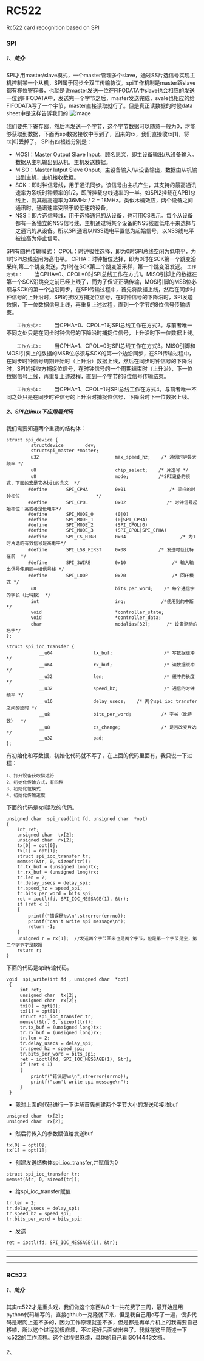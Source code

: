 # RC522
Rc522 card recognition based on SPI

### SPI
##### 1、简介
SPI才用master/slave模式，一个master管理多个slave，通过SS片选信号实现主机控制某一个从机，SPI属于同步全双工传输协议。spi工作机制是master跟slave都有移位寄存器，也就是说master发送一位在FIFODATA中slave也会相应的发送一位到FIFODATA中，发送完一个字节之后，master发送完成，svale也相应的给FIFODATA写了一个字节，master直接读取就行了。但是真正读数据的时候data sheet中是这样告诉我们的
![image](https://github.com/yjc-123/RC522/blob/master/images/%E8%AF%BB.jpg)

我们要先下寄存器，然后再发送一个字节，这个字节数据可以随意一般为0，才能够获取到数据，下面再spi数据接收中写到了，回来的rx，我们直接收rx[1]，将rx[0]丢掉了。
SPI有四根线分别是：
+ MOSI：Master Output Slave Input，顾名思义，即主设备输出/从设备输入。数据从主机输出到从机，主机发送数据。
+ MISO：Master Iutput Slave Onput，主设备输入/从设备输出，数据由从机输出到主机，主机接收数据。
+ SCK：即时钟信号线，用于通讯同步。该信号由主机产生，其支持的最高通讯速率为系统时钟频率的1/2，即所挂载总线速率的一半。如SPI2挂载在APB1总线上，则其最高速率为36MHz / 2 = 18MHz。类似木桶效应，两个设备之间通讯时，通讯速率受限于较低速的设备。
+ NSS：即片选信号线，用于选择通讯的从设备，也可用CS表示。每个从设备都有一条独立的NSS信号线，主机通过将某个设备的NSS线置低电平来选择与之通讯的从设备。所以SPI通讯以NSS线电平置低为起始信号，以NSS线电平被拉高为停止信号。

SPI有四种传输模式：
CPOL：时钟极性选择，即为0时SPI总线空闲为低电平，为1时SPI总线空闲为高电平。
CPHA：时钟相位选择，即为0时在SCK第一个跳变沿采样,第二个跳变发送，为1时在SCK第二个跳变沿采样，第一个跳变沿发送。
    `工作方式1：`
　　当CPHA=0、CPOL=0时SPI总线工作在方式1。MISO引脚上的数据在第一个SCK沿跳变之前已经上线了，而为了保证正确传输，MOSI引脚的MSB位必须与SCK的第一个边沿同步，在SPI传输过程中，首先将数据上线，然后在同步时钟信号的上升沿时，SPI的接收方捕捉位信号，在时钟信号的下降沿时，SPI发送数据，下一位数据信号上线，再重复上述过程，直到一个字节的8位信号传输结束。

　　`工作方式2：`
　　当CPHA=0、CPOL=1时SPI总线工作在方式2。与前者唯一不同之处只是在同步时钟信号的下降沿时捕捉位信号，上升沿时下一位数据上线。

　　`工作方式3：`
　　当CPHA=1、CPOL=0时SPI总线工作在方式3。MISO引脚和MOSI引脚上的数据的MSB位必须与SCK的第一个边沿同步，在SPI传输过程中，在同步时钟信号周期开始时（上升沿）数据上线，然后在同步时钟信号的下降沿时，SPI的接收方捕捉位信号，在时钟信号的一个周期结束时（上升沿），下一位数据信号上线，再重复上述过程，直到一个字节的8位信号传输结束。

　　`工作方式4：`
　　当CPHA=1、CPOL=1时SPI总线工作在方式4。与前者唯一不同之处只是在同步时钟信号的上升沿时捕捉位信号，下降沿时下一位数据上线。
##### 2、SPI在linux下应用层代码
我们需要知道两个重要的结构体：
```
struct spi_device {  
         structdevice        dev;  
         structspi_master *master;  
         u32                            max_speed_hz;    /* 通信时钟最大频率 */  
         u8                             chip_select;    /* 片选号 */  
         u8                             mode;           /*SPI设备的模式，下面的宏是它各bit的含义  */  
        #define       SPI_CPHA          0x01                /* 采样的时钟相位                            */  
        #define       SPI_CPOL          0x02               /* 时钟信号起始相位：高或者是低电平*/  
        #define       SPI_MODE_0        (0|0)                      
        #define       SPI_MODE_1        (0|SPI_CPHA)  
        #define       SPI_MODE_2        (SPI_CPOL|0)  
        #define       SPI_MODE_3        (SPI_CPOL|SPI_CPHA)  
        #define       SPI_CS_HIGH       0x04                    /* 为1时片选的有效信号是高电平*/  
        #define       SPI_LSB_FIRST     0x08            /* 发送时低比特在前  */  
        #define       SPI_3WIRE         0x10                 /* 输入输出信号使用同一根信号线 */  
        #define       SPI_LOOP          0x20                 /* 回环模式 */  
         u8                             bits_per_word;    /* 每个通信字的字长（比特数） */  
         int                            irq;             /*使用到的中断 */  
         void                           *controller_state;  
         void                           *controller_data;  
         char                           modalias[32];      /* 设备驱动的名字*/  
};  
```
```
struct spi_ioc_transfer {  
            __u64               tx_buf;                   /* 写数据缓冲  */  
            __u64               rx_buf;                   /* 读数据缓冲  */  
            __u32               len;                      /* 缓冲的长度 */  
            __u32               speed_hz;                 /* 通信的时钟频率 */  
            __u16               delay_usecs;    /* 两个spi_ioc_transfer之间的延时 */  
            __u8                bits_per_word;           /* 字长（比特数）  */  
            __u8                cs_change;               /* 是否改变片选 */  
            __u32               pad;                                
};  
```

有初始化和写数据，初始化代码就不写了，在上面的代码里面有，我只说一下过程：
```
1、打开设备获取描述符
2、初始化传输方式，有四种
3、初始化位模式
4、初始化传输速度
```
下面的代码是spi读取的代码。
```
unsigned char  spi_read(int fd, unsigned char  *opt)
{
    int ret;
    unsigned char  tx[2];
    unsigned char  rx[2];
    tx[0] = opt[0];
    tx[1] = opt[1];
    struct spi_ioc_transfer tr;
    memset(&tr, 0, sizeof(tr));
    tr.tx_buf = (unsigned long)tx;
    tr.rx_buf = (unsigned long)rx;
    tr.len = 2;
    tr.delay_usecs = delay_spi;
    tr.speed_hz = speed_spi;
    tr.bits_per_word = bits_spi;
    ret = ioctl(fd, SPI_IOC_MESSAGE(1), &tr);
    if (ret < 1)
    {
        printf("错误是%s\n",strerror(errno));
        printf("can't write spi message\n");
        return -1;
    }
    unsigned r = rx[1];  //发送两个字节回来也是两个字节，但是第一个字节是空，第二个字节才是数据
    return r; 
}
```
下面的代码是spi传输代码。
```
void  spi_write(int fd , unsigned char  *opt)
 {
     int ret;
     unsigned char  tx[2];
     unsigned char  rx[2];
     tx[0] = opt[0];
     tx[1] = opt[1];
     struct spi_ioc_transfer tr;
     memset(&tr, 0, sizeof(tr));
     tr.tx_buf = (unsigned long)tx;
     tr.rx_buf = (unsigned long)rx;
     tr.len = 2;
     tr.delay_usecs = delay_spi;
     tr.speed_hz = speed_spi;
     tr.bits_per_word = bits_spi;
     ret = ioctl(fd, SPI_IOC_MESSAGE(1), &tr);
     if (ret < 1)
     {
         printf("错误是%s\n",strerror(errno));
         printf("can't write spi message\n");
     }
 }
```
+ 我对上面的代码进行一下讲解首先创建两个字节大小的发送和接收buf
```
unsigned char  tx[2];
unsigned char  rx[2];
```
+ 然后将传入的参数赋值给发送buf
```
tx[0] = opt[0];
tx[1] = opt[1];
```
+ 创建发送结构体spi_ioc_transfer,并赋值为0
```
struct spi_ioc_transfer tr;
memset(&tr, 0, sizeof(tr));
```
+ 给spi_ioc_transfer赋值
```
tr.len = 2;
tr.delay_usecs = delay_spi;
tr.speed_hz = speed_spi;
tr.bits_per_word = bits_spi;
```
+ 发送
```
ret = ioctl(fd, SPI_IOC_MESSAGE(1), &tr);
```
---
---
---
### RC522
##### 1、简介
其实rc522才是重头戏，我们做这个东西从0-1一共花费了三周，最开始是用python代码编写的，直接github一克隆就下来，但是我自己用c写了一遍，很多代码是跟网上差不多的，因为工作原理就差不多，但是都是再单片机上的我需要自己移植，所以这个过程就很麻烦，不过还好后面做出来了。我就在这里简述一下rc522的工作流程。这个过程很麻烦，具体的自己看ISO14443文档。
###### 2、
